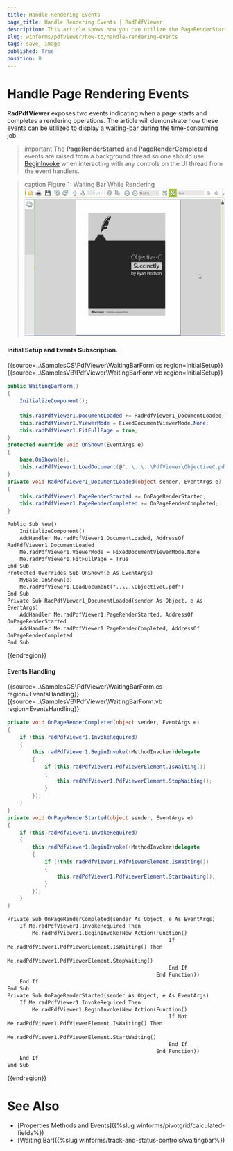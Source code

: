 ```yaml
---
title: Handle Rendering Events
page_title: Handle Rendering Events | RadPdfViewer
description: This article shows how you can utilize the PageRenderStarted and PageRenderCompleted events to display a waiting bar while rendering heavy pages in RadPdfViewer.
slug: winforms/pdfviewer/how-to/handle-rendering-events 
tags: save, image
published: True
position: 0
---
```


# Handle Page Rendering Events

**RadPdfViewer** exposes two events indicating when a page starts and completes a rendering operations. The article will demonstrate how these events can be utilized to display a waiting-bar during the time-consuming job.

>important The **PageRenderStarted** and **PageRenderCompleted** events are raised from a background thread so one should use [BeginInvoke](https://msdn.microsoft.com/en-us/library/a06c0dc2(v=vs.110).aspx) when interacting with any controls on the UI thread from the event handlers.  

>caption Figure 1: Waiting Bar While Rendering
![pdf-viewer-how-to-handle-rendering-events001](images/pdf-viewer-how-to-handle-rendering-events001.gif)

#### Initial Setup and Events Subscription.

{{source=..\SamplesCS\PdfViewer\WaitingBarForm.cs region=InitialSetup}} 
{{source=..\SamplesVB\PdfViewer\WaitingBarForm.vb region=InitialSetup}}
````C#
public WaitingBarForm()
{
    InitializeComponent();
    
    this.radPdfViewer1.DocumentLoaded += RadPdfViewer1_DocumentLoaded;
    this.radPdfViewer1.ViewerMode = FixedDocumentViewerMode.None;
    this.radPdfViewer1.FitFullPage = true;
}
protected override void OnShown(EventArgs e)
{
    base.OnShown(e);
    this.radPdfViewer1.LoadDocument(@"..\..\..\PdfViewer\ObjectiveC.pdf");
}
private void RadPdfViewer1_DocumentLoaded(object sender, EventArgs e)
{
    this.radPdfViewer1.PageRenderStarted += OnPageRenderStarted;
    this.radPdfViewer1.PageRenderCompleted += OnPageRenderCompleted;
}

````
````VB.NET
Public Sub New()
    InitializeComponent()
    AddHandler Me.radPdfViewer1.DocumentLoaded, AddressOf RadPdfViewer1_DocumentLoaded
    Me.radPdfViewer1.ViewerMode = FixedDocumentViewerMode.None
    Me.radPdfViewer1.FitFullPage = True
End Sub
Protected Overrides Sub OnShown(e As EventArgs)
    MyBase.OnShown(e)
    Me.radPdfViewer1.LoadDocument("..\..\ObjectiveC.pdf")
End Sub
Private Sub RadPdfViewer1_DocumentLoaded(sender As Object, e As EventArgs)
    AddHandler Me.radPdfViewer1.PageRenderStarted, AddressOf OnPageRenderStarted
    AddHandler Me.radPdfViewer1.PageRenderCompleted, AddressOf OnPageRenderCompleted
End Sub

````



{{endregion}}

#### Events Handling

{{source=..\SamplesCS\PdfViewer\WaitingBarForm.cs region=EventsHandling}} 
{{source=..\SamplesVB\PdfViewer\WaitingBarForm.vb region=EventsHandling}}
````C#
private void OnPageRenderCompleted(object sender, EventArgs e)
{
    if (this.radPdfViewer1.InvokeRequired)
    {
        this.radPdfViewer1.BeginInvoke((MethodInvoker)delegate
        {
            if (this.radPdfViewer1.PdfViewerElement.IsWaiting())
            {
                this.radPdfViewer1.PdfViewerElement.StopWaiting();
            }
        });
    }
}
private void OnPageRenderStarted(object sender, EventArgs e)
{
    if (this.radPdfViewer1.InvokeRequired)
    {
        this.radPdfViewer1.BeginInvoke((MethodInvoker)delegate
        {
            if (!this.radPdfViewer1.PdfViewerElement.IsWaiting())
            {
                this.radPdfViewer1.PdfViewerElement.StartWaiting();
            }
        });
    }
}

````
````VB.NET
Private Sub OnPageRenderCompleted(sender As Object, e As EventArgs)
    If Me.radPdfViewer1.InvokeRequired Then
        Me.radPdfViewer1.BeginInvoke(New Action(Function()
                                                    If Me.radPdfViewer1.PdfViewerElement.IsWaiting() Then
                                                        Me.radPdfViewer1.PdfViewerElement.StopWaiting()
                                                    End If
                                                End Function))
    End If
End Sub
Private Sub OnPageRenderStarted(sender As Object, e As EventArgs)
    If Me.radPdfViewer1.InvokeRequired Then
        Me.radPdfViewer1.BeginInvoke(New Action(Function()
                                                    If Not Me.radPdfViewer1.PdfViewerElement.IsWaiting() Then
                                                        Me.radPdfViewer1.PdfViewerElement.StartWaiting()
                                                    End If
                                                End Function))
    End If
End Sub

````


{{endregion}}

# See Also

* [Properties Methods and Events]({%slug winforms/pivotgrid/calculated-fields%})
* [Waiting Bar]({%slug winforms/track-and-status-controls/waitingbar%})